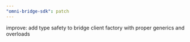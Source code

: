 ```yaml
---
"omni-bridge-sdk": patch
---
```


improve: add type safety to bridge client factory with proper generics and overloads
